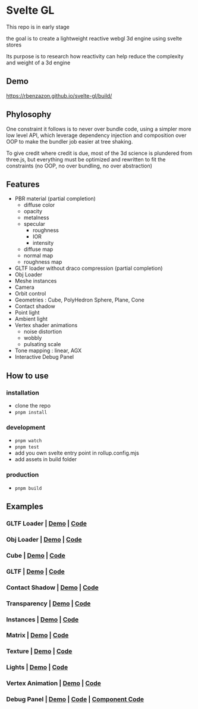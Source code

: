# Svelte GL

This repo is in early stage

the goal is to create a lightweight reactive webgl 3d engine using svelte stores

Its purpose is to research how reactivity can help reduce the complexity and weight of a 3d engine

## Demo
https://rbenzazon.github.io/svelte-gl/build/

## Phylosophy

One constraint it follows is to never over bundle code, using a simpler more low level API, which leverage dependency injection and composition over OOP to make the bundler job easier at tree shaking.

To give credit where credit is due, most of the 3d science is plundered from three.js, but everything must be optimized and rewritten to fit the constraints (no OOP, no over bundling, no over abstraction)

## Features
- PBR material (partial completion)
    * diffuse color
    * opacity
    * metalness
    * specular
        * roughness
        * IOR
        * intensity
    * diffuse map
    * normal map
    * roughness map
- GLTF loader without draco compression (partial completion)
- Obj Loader
- Meshe instances
- Camera
- Orbit control
- Geometries : Cube, PolyHedron Sphere, Plane, Cone
- Contact shadow
- Point light
- Ambient light
- Vertex shader animations
    * noise distortion
    * wobbly
    * pulsating scale
- Tone mapping : linear, AGX
- Interactive Debug Panel

## How to use

### installation
- clone the repo
- `pnpm install`

### development
- `pnpm watch`
- `pnpm test`
- add you own svelte entry point in rollup.config.mjs
- add assets in build folder

### production
- `pnpm build`

## Examples
### GLTF Loader | [Demo](https://rbenzazon.github.io/svelte-gl/build/) | [Code](./src/main-refactor.svelte)
### Obj Loader | [Demo](https://rbenzazon.github.io/svelte-gl/build/venus) | [Code](./src/venus.svelte)
### Cube | [Demo](https://rbenzazon.github.io/svelte-gl/build/cube) | [Code](./src/cube.svelte)
### GLTF | [Demo](https://rbenzazon.github.io/svelte-gl/build/gltf) | [Code](./src/gltf.svelte)
### Contact Shadow | [Demo](https://rbenzazon.github.io/svelte-gl/build/contact-shadow) | [Code](./src/contact-shadow.svelte)
### Transparency | [Demo](https://rbenzazon.github.io/svelte-gl/build/transparency) | [Code](./src/transparency.svelte)
### Instances | [Demo](https://rbenzazon.github.io/svelte-gl/build/instances) | [Code](./src/instances.svelte)
### Matrix | [Demo](https://rbenzazon.github.io/svelte-gl/build/matrix) | [Code](./src/matrix.svelte)
### Texture | [Demo](https://rbenzazon.github.io/svelte-gl/build/texture) | [Code](./src/texture.svelte)
### Lights | [Demo](https://rbenzazon.github.io/svelte-gl/build/lights) | [Code](./src/lights.svelte)
### Vertex Animation | [Demo](https://rbenzazon.github.io/svelte-gl/build/vertex-anim) | [Code](./src/vertex-anim.svelte)
### Debug Panel | [Demo](https://rbenzazon.github.io/svelte-gl/build/lights) | [Code](./src/lights.svelte) | [Component Code](./src/DebugPanel.svelte)
